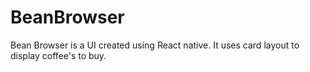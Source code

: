 # BeanBrowser
Bean Browser is a UI created using React native. It uses card layout to display coffee's to buy.
